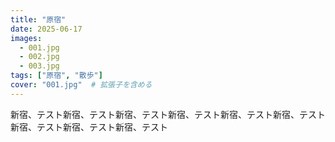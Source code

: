 ```yaml
---
title: "原宿"
date: 2025-06-17
images:
  - 001.jpg
  - 002.jpg
  - 003.jpg
tags: ["原宿", "散歩"]
cover: "001.jpg"  # 拡張子を含める
---
```

新宿、テスト新宿、テスト新宿、テスト新宿、テスト新宿、テスト新宿、テスト新宿、テスト新宿、テスト新宿、テスト
